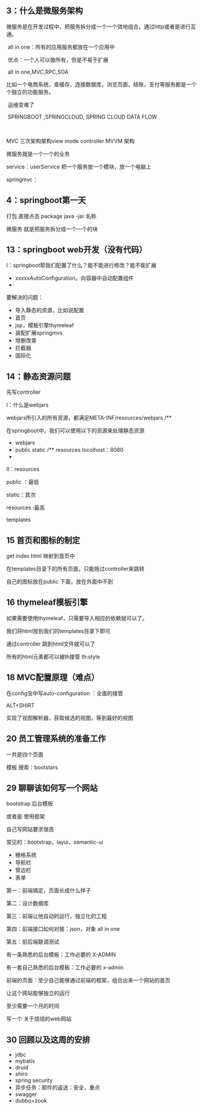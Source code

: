 ## 3：什么是微服务架构

​		微服务是在开发过程中，把服务拆分成一个一个效地组合。通过http或者是进行互通。

​		all in one：所有的应用服务都放在一个应用中

​		优点：一个人可以做所有，但是不易于扩展

​		all in one,MVC,RPC,SOA

​		比如一个电商系统，查缓存，连接数据库，浏览页面，结账，支付等服务都是一个个独立的功能服务。

​		运维变难了

​		SPRINGBOOT ,SPRINGCLOUD,   SPRING CLOUD DATA FLOW

​		

MVC  三次架构架构view mode controller  MVVM 架构

微服务就是一个一个的业务

service：userService 把一个服务放一个模块，放一个电脑上

springmvc：

## 4：springboot第一天

打包 直接点击 package   java -jar 名称

微服务 就是把服务拆分成一个一个的块



## 13：springboot web开发（没有代码）

I：springboot帮我们配置了什么？能不能进行修改？能不能扩展

- xxxxxAutoConfiguration。向容器中自动配置组件
- 

要解决的问题：

- 导入静态的资源，比如说配置
- 首页
- jsp，模板引擎thymeleaf
- 装配扩展springmvs
- 增删改查
- 拦截器
- 国际化

## 14：静态资源问题

先写controller

I：什么是webjars 

webjars所引入的所有资源，都满足META-INF/resources/webjars  /**

在springboot中，我们可以使用以下的资源来处理静态资源

- webjars
- public static /** resources  locolhost：8080
- 

II：resources

public ：最低

static：其次

 resources :最高

templates 

## 15 首页和图标的制定

get index html  映射到首页中

在templates目录下的所有页面，只能拖过controller来跳转

自己的图标放在public 下面，放在外面中不到

## 16 thymeleaf模板引擎

如果需要使用thymeleaf，只需要导入相应的依赖就可以了。

我们将html放到我们的templates目录下即可

通过controller 跳到html文件就可以了

所有的html元素都可以被th接管 th:style

## 18 MVC配置原理（难点）

在config宝中写auto-configuration ：全面的接管

ALT+SHIRT

实现了视图解析器，获取候选的视图，等到最好的视图

## 20 员工管理系统的准备工作

一共是四个页面

模板 搜索：bootstars

## 29 聊聊该如何写一个网站

bootstrap 后台模板

或者是 使用框架

自己写网站要求很高

常见的：bootstrap，layui，semantic-ui

- 栅格系统
- 导航栏
- 曾边栏
- 表单



第一：前端搞定，页面长成什么样子

第二：设计数据库

第三：前端让他自动的运行，独立化的工程

第四：前端接口如何对接：json，对象 all in one

第五：前后端联调测试

有一条熟悉的后台模板：工作必要的 X-ADMIN



有一套自己熟悉的后台模板：工作必要的 x-admin

前端的页面：至少自己能够通过前端的框架，组合出来一个网站的首页

让这个网站能够独立的运行



至少需要一个月的时间

写一个 关于焙焙的web网站



## 30 回顾以及这周的安排

- jdbc
- mybatis
- druid
- shiro
- spring security
- 异步任务：邮件的返送：安全，重点
- swagger
- dubbo+zook